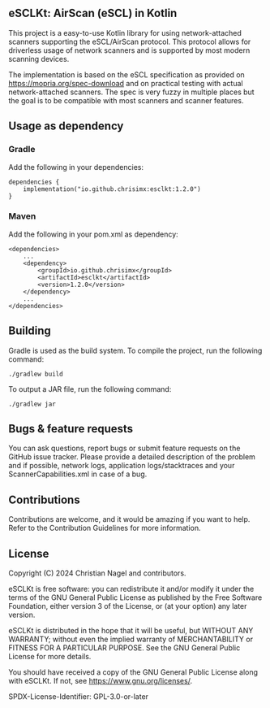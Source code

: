 ## eSCLKt: AirScan (eSCL) in Kotlin

This project is a easy-to-use Kotlin library for using network-attached scanners supporting the eSCL/AirScan protocol.
This protocol allows for driverless usage of network scanners and is supported by most modern scanning devices.

The implementation is based on the eSCL specification as provided on https://mopria.org/spec-download and on practical
testing with actual network-attached scanners. The spec is very fuzzy in multiple places but the goal is to be
compatible with most scanners and scanner features.

## Usage as dependency

### Gradle

Add the following in your dependencies:

```
dependencies {
    implementation("io.github.chrisimx:esclkt:1.2.0")
}
```

### Maven

Add the following in your pom.xml as dependency:

```
<dependencies>
    ...
    <dependency>
        <groupId>io.github.chrisimx</groupId>
        <artifactId>esclkt</artifactId>
        <version>1.2.0</version>
    </dependency>
    ...
</dependencies>
```

## Building

Gradle is used as the build system. To compile the project, run the following command:

```./gradlew build```

To output a JAR file, run the following command:

```./gradlew jar```

## Bugs & feature requests

You can ask questions, report bugs or submit feature requests on the GitHub issue tracker. Please provide a detailed
description of the problem and if possible, network logs, application logs/stacktraces and your ScannerCapabilities.xml
in case of a bug.

## Contributions

Contributions are welcome, and it would be amazing if you want to help. Refer to
the Contribution Guidelines for more information.

## License

Copyright (C) 2024 Christian Nagel and contributors.

eSCLKt is free software: you can redistribute it and/or modify it under the terms of
the GNU General Public License as published by the Free Software Foundation, either
version 3 of the License, or (at your option) any later version.

eSCLKt is distributed in the hope that it will be useful, but WITHOUT ANY
WARRANTY; without even the implied warranty of MERCHANTABILITY or FITNESS
FOR A PARTICULAR PURPOSE. See the GNU General Public License for more details.

You should have received a copy of the GNU General Public License along with eSCLKt.
If not, see <https://www.gnu.org/licenses/>.

SPDX-License-Identifier: GPL-3.0-or-later
